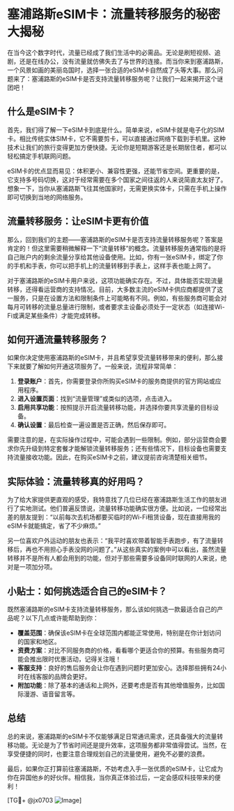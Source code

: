 # 塞浦路斯eSIM卡：流量转移服务的秘密大揭秘

在当今这个数字时代，流量已经成了我们生活中的必需品。无论是刷短视频、追剧，还是在线办公，没有流量就仿佛失去了与世界的连接。而当你来到塞浦路斯，一个风景如画的美丽岛国时，选择一张合适的eSIM卡自然成了头等大事。那么问题来了：塞浦路斯的eSIM卡是否支持流量转移服务呢？让我们一起来揭开这个谜团吧！

## 什么是eSIM卡？

首先，我们得了解一下eSIM卡到底是什么。简单来说，eSIM卡就是电子化的SIM卡。相比传统实体SIM卡，它不需要剪卡，可以直接通过网络下载到手机里。这种技术让我们的旅行变得更加方便快捷。无论你是短期游客还是长期居住者，都可以轻松搞定手机联网问题。

eSIM卡的优点显而易见：体积更小、兼容性更强，还能节省空间。更重要的是，它支持多号码切换，这对于经常需要在多个国家之间往返的人来说简直太友好了。想象一下，当你从塞浦路斯飞往其他国家时，无需更换实体卡，只需在手机上操作即可切换到当地的网络服务。

## 流量转移服务：让eSIM卡更有价值

那么，回到我们的主题——塞浦路斯的eSIM卡是否支持流量转移服务呢？答案是肯定的！但这里需要稍微解释一下“流量转移”的概念。流量转移服务通常指的是将自己账户内的剩余流量分享给其他设备使用。比如，你有一张eSIM卡，绑定了你的手机和手表，你可以把手机上的流量转移到手表上，这样手表也能上网了。

对于塞浦路斯的eSIM卡用户来说，这项功能确实存在。不过，具体能否实现流量转移，还得看运营商的支持情况。目前，大多数主流的eSIM卡供应商都提供了这一服务，只是在设置方法和限制条件上可能略有不同。例如，有些服务商可能会对每月可转移的流量总量进行限制，或者要求主设备必须处于一定状态（如连接Wi-Fi或满足某些条件）才能完成转移。

## 如何开通流量转移服务？

如果你决定使用塞浦路斯的eSIM卡，并且希望享受流量转移带来的便利，那么接下来就要了解如何开通这项服务了。一般来说，流程非常简单：

1. **登录账户**：首先，你需要登录你所购买eSIM卡的服务商提供的官方网站或应用程序。
2. **进入设置页面**：找到“流量管理”或类似的选项，点击进入。
3. **启用共享功能**：按照提示开启流量转移功能，并选择你要共享流量的目标设备。
4. **确认设置**：最后检查一遍设置是否正确，然后保存即可。

需要注意的是，在实际操作过程中，可能会遇到一些限制。例如，部分运营商会要求你先升级到特定套餐才能解锁流量转移服务；还有些情况下，目标设备也需要支持流量接收功能。因此，在购买eSIM卡之前，建议提前咨询清楚相关细节。

## 实际体验：流量转移真的好用吗？

为了给大家提供更直观的感受，我特意找了几位已经在塞浦路斯生活工作的朋友进行了实地测试。他们普遍反馈说，流量转移功能确实很方便。比如说，一位经常出差的朋友提到：“以前每次去机场都要买临时的Wi-Fi租赁设备，现在直接用我的eSIM卡就能搞定，省了不少麻烦。”

另一位喜欢户外运动的朋友也表示：“我平时喜欢带着智能手表跑步，有了流量转移后，再也不用担心手表没网的问题了。”从这些真实的案例中可以看出，虽然流量转移并不是所有人都会用到的功能，但对于那些需要多设备同时联网的人来说，绝对是一项加分项。

## 小贴士：如何挑选适合自己的eSIM卡？

既然塞浦路斯的eSIM卡支持流量转移服务，那么该如何挑选一款最适合自己的产品呢？以下几点或许能帮助到你：

- **覆盖范围**：确保该eSIM卡在全球范围内都能正常使用，特别是在你计划访问的国家和地区。
- **资费方案**：对比不同服务商的价格，看看哪个更适合你的预算。有些服务商可能会推出限时优惠活动，记得关注哦！
- **客服支持**：良好的售后服务会让你在遇到问题时更加安心。选择那些拥有24小时在线客服的品牌会更好。
- **附加功能**：除了基本的通话和上网外，还要考虑是否有其他增值服务，比如国际漫游、语音留言等。

## 总结

总的来说，塞浦路斯的eSIM卡不仅能够满足日常通讯需求，还具备强大的流量转移功能。无论是为了节省时间还是提升效率，这项服务都非常值得尝试。当然，在享受便捷的同时，也要注意合理规划自己的流量使用，避免不必要的浪费。

最后，如果你正打算前往塞浦路斯，不妨考虑入手一张优质的eSIM卡，让它成为你在异国他乡的好伙伴。相信我，当你真正体验过后，一定会感叹科技带来的便利！

[TG💪+ @jx0703 ![Image](https://github.com/user-attachments/assets/dbca1d08-cadb-493c-b0ec-ad6f7a83f270)]